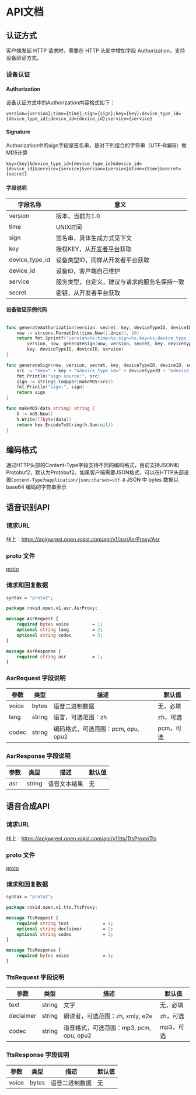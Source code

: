 # API文档

## 认证方式

客户端发起 HTTP 请求时，需要在 HTTP 头部中增加字段 Authorization，支持设备验证方式。

### 设备认证

#### Authorization

设备认证方式中的Authorization内容格式如下：

```text
version={version};time={time};sign={sign};key={key};device_type_id={device_type_id};device_id={device_id};service={service}
```

#### Signature

Authorization中的sign字段是签名串，是对下列组合的字符串（UTF-8编码）做MD5计算

```text
key={key}&device_type_id={device_type_id}&device_id={device_id}&service={service}&version={version}&time={time}&secret={secret}
```

#### 字段说明

| 字段名称       | 意义                                                              |
| -------------- | ----------------------------------------------------------------- |
| version        | 版本，当前为1.0                                                   |
| time           | UNIX时间                                                          |
| sign           | 签名串，具体生成方式见下文                                        |
| key            | 授权KEY，从[开发者平台](https://developer.rokid.com/voice/#/)获取 |
| device_type_id | 设备类型ID，同样从开发者平台获取                                |
| device_id      | 设备ID，客户端自己维护                                           |
| service        | 服务类型，自定义，建议与请求的服务名保持一致                      |
| secret         | 密钥，从开发者平台获取                                            |

#### 设备验证示例代码

```go

func generateAuthorization(version, secret, key, deviceTypeID, deviceID, service string) string {
    now := strconv.FormatInt(time.Now().Unix(), 10)
    return fmt.Sprintf("version=%s;time=%s;sign=%s;key=%s;device_type_id=%s;device_id=%s;service=%s",
        version, now, generateSign(now, version, secret, key, deviceTypeID, deviceID, service),
        key, deviceTypeID, deviceID, service)
}

func generateSign(now, version, secret, key, deviceTypeID, deviceID, service string) string {
    src := "key=" + key + "&device_type_id=" + deviceTypeID + "&device_id=" + deviceID + "&service=" + service + "&version=" + version + "&time=" + now + "&secret=" + secret
    fmt.Println("sign source:", src)
    sign := strings.ToUpper(makeMD5(src))
    fmt.Println("sign:", sign)
    return sign
}

func makeMD5(data string) string {
    h := md5.New()
    h.Write([]byte(data))
    return hex.EncodeToString(h.Sum(nil))
}

```
## 编码格式

通过HTTP头部的Content-Type字段支持不同的编码格式，目前支持JSON和Protobuf2，默认为Protobuf2。如果客户端需要JSON格式，可以在HTTP头部设置`Content-Type为application/json;charset=utf-8`
JSON 中 bytes 数据以 base64 编码的字符串表示

## 语音识别API

### 请求URL


线上：<https://apigwrest.open.rokid.com/api/v1/asr/AsrProxy/Asr>

### proto 文件

[proto](https://github.com/Rokid/rokid-openvoice-http/blob/master/protobuf/asr.proto)

### 请求和回复数据

``` protobuf
syntax = "proto2";

package rokid.open.v1.asr.AsrProxy;

message AsrRequest {
    required bytes voice         = 1;
    optional string lang         = 2;
    optional string codec        = 3;
}

message AsrResponse {
    required string asr          = 1;
}

```

### AsrRequest 字段说明

| 参数    | 类型    | 描述                                   | 默认值  |
| --------| ------ | -------------------------------       | ---- |
| voice   | bytes  | 语音二进制数据 | 无，必填 |
| lang    | string | 语言，可选范围：zh                      | zh，可选 |
| codec   | string | 编码格式，可选范围：pcm, opu, opu2       | pcm，可选 |

### AsrResponse 字段说明

| 参数             | 类型     | 描述                         | 默认值  |
| -------------- | ------ | ------------------------------- | ---- |
| asr            | string  | 语音文本结果                    | 无 |

## 语音合成API

### 请求URL

线上：<https://apigwrest.open.rokid.com/api/v1/tts/TtsProxy/Tts>

### proto 文件

[proto](https://github.com/Rokid/rokid-openvoice-http/blob/master/protobuf/tts.proto)

### 请求和回复数据

``` protobuf
syntax = "proto2";

package rokid.open.v1.tts.TtsProxy;

message TtsRequest {
    required string text             = 1;
    optional string declaimer        = 2;
    optional string codec            = 3;
}

message TtsResponse {
    required bytes voice             = 1;
}

```

### TtsRequest 字段说明

| 参数    | 类型    | 描述                                   | 默认值  |
| --------| ------ | -------------------------------       | ---- |
| text   | string  | 文字 | 无，必填 |
| declaimer    | string | 朗读者，可选范围：zh, xmly, e2e                      | zh，可选 |
| codec   | string | 语音格式，可选范围：mp3, pcm, opu, opu2       | mp3，可选 |

### TtsResponse 字段说明

| 参数             | 类型     | 描述                         | 默认值  |
| -------------- | ------ | ------------------------------- | ---- |
| voice            | bytes  | 语音二进制数据                    | 无 |
